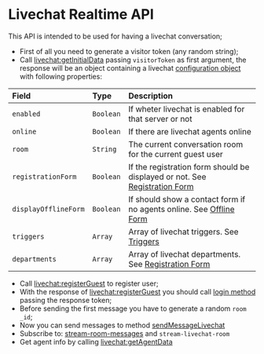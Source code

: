 # Livechat Realtime API

This API is intended to be used for having a livechat conversation;


- First of all you need to generate a visitor token (any random string);
- Call [livechat:getInitialData](getInitialData.md) passing `visitorToken` as first argument, the response will be an object containing a livechat [configuration object](getInitialData.md#response) with following properties:

| Field | Type | Description |
| :--- | :--- | :--- |
| `enabled` | `Boolean` | If wheter livechat is enabled for that server or not |
| `online` | `Boolean` | If there are livechat agents online |
| `room` | `String` | The current conversation room for the current guest user |
| `registrationForm` | `Boolean` | If the registration form should be displayed or not. See [Registration Form](registration.md) |
| `displayOfflineForm` | `Boolean` | If should show a contact form if no agents online. See [Offline Form](offline-form.md) |
| `triggers` | `Array` | Array of livechat triggers. See [Triggers](triggers.md) |
| `departments` | `Array` | Array of livechat departments. See [Registration Form](registration.md#Deparments) |

- Call [livechat:registerGuest](registerguest.md) to register user;
- With the response of [livechat:registerGuest](registerguest.md) you should call [login method](../method-calls/login/) passing the response token;
- Before sending the first message you have to generate a random `room _id`;
- Now you can send messages to method [sendMessageLivechat](sendMessageLivechat.md)
- Subscribe to: [stream-room-messages](../subscriptions/stream-room-messages/) and `stream-livechat-room`
- Get agent info by calling [livechat:getAgentData](getAgentData.md)
